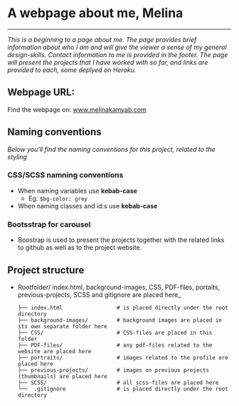 




# A webpage about me, Melina

---

_This is a beginning to a page about me. The page provides brief information about who I am and will give the viewer a sense of my general design-skills. Contact information to me is provided in the footer. The page will present the projects that I have worked with so far, and links are provided to each, some deplyed on Heroku._

## Webpage URL:

Find the webpage on: 
www.melinakamyab.com

## Naming conventions
_Below you'll find the naming conventions for this project, related to the styling_

###  CSS/SCSS namning conventions
- When naming variables use **kebab-case**
  - Eg. `$bg-color: grey`
- When naming classes and id:s use **kebab-case**

###  Bootsstrap for carousel 
- Boostrap is used to present the projects together with the related links to github as well as to the project website.  


## Project structure
- Rootfolder/ index.html, background-images, CSS, PDF-files, portaits, previous-projects, SCSS and gitignore are placed here_
  ```
  ├── index.html                 # is placed directly under the root directory 
  ├── background-images/         # background images are placed in its own separate folder here
  ├── CSS/                       # CSS-files are placed in this folder
  ├── PDF-files/                 # any pdf-files related to the website are placed here
  ├── portraits/                 # images related to the profile are placed here
  ├── previous-projects/         # images on previous projects (thumbnails) are placed here
  ├── SCSS/                      # all scss-files are placed here
  └──  .gitignore                # is placed directly under the root directory 
 ```
  
